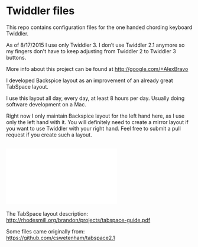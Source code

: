 Twiddler files
==============================

This repo contains configuration files for the one handed chording keyboard Twiddler.

As of 8/17/2015 I use only Twiddler 3. 
I don’t use Twiddler 2.1 anymore so my fingers don't have to keep adjusting from Twiddler 2 to Twiddler 3 buttons.

More info about this project can be found at http://google.com/+AlexBravo

I developed Backspice layout as an improvement of an already great TabSpace layout.

I use this layout all day, every day, at least 8 hours per day. 
Usually doing software development on a Mac.

Right now I only maintain Backspice layout for the left hand here, as I use only the left hand with it. 
You will definitely need to create a mirror layout if you want to use Twiddler with your right hand.
Feel free to submit a pull request if you create such a layout.

![Backspice layout cheat sheet](./Backspice2%20cheat%20sheet.txt)
-------------------


The TabSpace layout description: http://rhodesmill.org/brandon/projects/tabspace-guide.pdf

Some files came originally from: https://github.com/cswetenham/tabspace2.1
